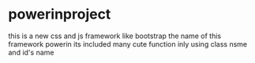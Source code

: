 # powerinproject
this is a new css and js framework like bootstrap the name of this framework powerin its included many cute function inly using class nsme and id's name
